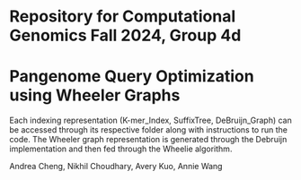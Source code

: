 # Repository for Computational Genomics Fall 2024, Group 4d
# Pangenome Query Optimization using Wheeler Graphs

Each indexing representation (K-mer_Index, SuffixTree, DeBruijn_Graph) can be accessed through its respective folder along with instructions to run the code. The Wheeler graph representation is generated through the Debruijn implementation and then fed through the Wheelie algorithm.

Andrea Cheng, Nikhil Choudhary, Avery Kuo, Annie Wang
